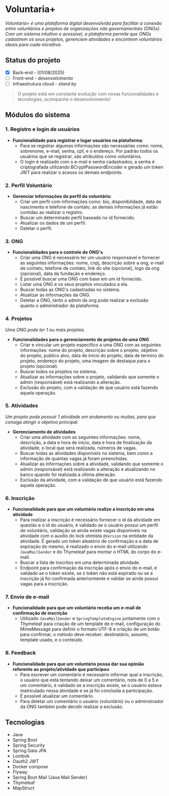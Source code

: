 # Voluntaria+

*Voluntaria+ é uma plataforma digital desenvolvida para facilitar a conexão entre 
voluntários e projetos de organizações não governamentais (ONGs). 
Com um sistema intuitivo e acessível, a plataforma permite que ONGs 
cadastrem os seus projetos, gerenciem atividades e encontrem voluntários 
ideais para cada iniciativa.*

## Status do projeto
- [x] Back-end - (01/08/2025)
- [ ] Front-end - *desenvolvimento*
- [ ] Infraestrutura cloud - *stand by*

> O projeto está em constante evolução com novas funcionalidades e tecnologias, acompanhe o desenvolvimento!

## Módulos do sistema

### 1. **Registro e login de usuários**
- **Funcionalidade para registrar e logar usuários na plataforma**:
    - Para se registrar algumas informações são necessárias como: nome, sobrenome, e-mail, senha, cpf,
    e o endereço. Por padrão todos os usuários que se registrar, são atribuídos como voluntários.
    - O login é realizado com o e-mail e senha cadastrados, a senha é criptografada utilizando BCryptPasswordEncoder e
    gerado um token JWT para realizar o acesso os demais endpoints.

### 2. **Perfil Voluntário**
- **Gerenciar informações do perfil do voluntário**:
  - Criar um perfil com informações como: bio, disponibilidade, data de nascimento
  e telefone de contato, as demais informações já estão contidas ao realizar o registro.
  - Buscar um determinado perfil baseado no id fornecido.
  - Atualizar os dados de um perfil.
  - Deletar o perfil.

### 3. **ONG**
- **Funcionalidades para o controle de ONG's**
  - Criar uma ONG é necessário ter um usuário responsável e fornecer as seguintes informações: nome, cnpj, descrição sobre a ong, e-mail de contato,
  telefone de contato, link do site (opcional), logo da ong (opcional), data da fundação e endereço.
  - É possível buscar uma ONG com base em um id fornecido.
  - Listar uma ONG e os seus projetos vinculados a ela.
  - Buscar todas as ONG's cadastradas no sistema.
  - Atualizar as informações da ONG.
  - Deletar a ONG, tanto o admin da ong pode realizar a exclusão quanto o administrador da plataforma.

### 4. **Projetos**
*Uma ONG pode ter 1 ou mais projetos.*
- **Funcionalidades para o gerenciamento de projetos de uma ONG**
  -  Criar e vincular um projeto especifico a uma ONG com as seguintes informações: nome do projeto, descrição sobre o projeto, objetivo do projeto, publico alvo,
  data de inicio do projeto, data de termino do projeto, endereço do projeto, uma imagem de destaque para o projeto (opcional).
  - Buscar todos os projetos no sistema.
  - Atualizar as informações sobre o projeto, validando que somente o admin (responsável) está realizando a alteração.
  - Exclusão do projeto, com a validação de que usuário está fazendo aquela operação.

### 5. **Atividades**
*Um projeto pode possuir 1 atividade em andamento ou muitas, para que consiga atingir o objetivo principal.*
- **Gerenciamento de atividades**
  - Criar uma atividade com as seguintes informações: nome, descrição, a data e hora de inicio, data e hora de finalização da atividade, o local que será realizada, 
  números de vagas.
  - Buscar todas as atividades disponiveis no sistema, bem como a informação de quantas vagas já foram preenchidas.
  - Atualizar as informações sobre a atividade, validando que somente o admin (responsável) está realizando a alteração e atualizando no banco quando foi realizada a 
  última alteração.
  - Exclusão da atividade, com a validação de que usuário está fazendo aquela operação.

### 6. **Inscrição**
- **Funcionalidade para que um voluntário realize a inscrição em uma atividade**
  - Para realizar a inscrição é necessário fornecer o id da atividade em questão e o id do usuário, é validado se o usuário possui um perfil de voluntário,
  validação se ainda existe vagas disponiveis na atividade com o auxílio do lock otimista ```@Version```  na entidade da atividade. É gerado um token aleatório de 
  confirmação e a data de expiração do mesmo, é realizado o envio do e-mail utilizando ```JavaMailSender``` e do Thymeleaf para montar o HTML do corpo do e-mail.
  - Buscar a lista de inscritos em uma determinada atividade.
  - Endpoint para confirmação da inscrição após o envio do e-mail, é validado se o token existe, se o token não está expirado ou se a inscrição já foi confirmada anteriormente e
  validar se ainda possui vagas para a inscrição.

### 7. **Envio de e-mail**
- **Funcionalidade para que um voluntário receba um e-mail de confirmação de inscrição**
  - Utilizado ```JavaMailSender``` e ```SpringTemplateEngine``` juntamente com o Thymeleaf para criação de um template de e-mail, configuração do MimeMessage para definir o formato UTF-8
  e criação de um botão para confirmar, o método deve receber: destinatário, assunto, template usado, e o conteúdo.

### 8. **Feedback**
- **Funcionalidade para que um voluntário possa dar sua opinião referente ao projeto/atividade que participou**
  - Para escrever um comentário é necessário informar qual a inscrição, o usuário que está tentando deixar um comentário, nota de 0 a 5 e um comentário, é validado se a inscrição
  existe, se o usuário estava matriculado nessa atividade e se já foi concluida a participação.
  - É possível atualizar um comentário.
  - Para deletar um comentário o usuário (voluntário) ou o administrador da ONG também pode decidir realizar a exclusão.
  
## Tecnologias

- Java
- Spring Boot
- Spring Security
- Spring Data JPA
- Lombok
- Oauth2 JWT
- Docker compose
- Flyway
- Spring Boot Mail (Java Mail Sender)
- Thymeleaf
- MapStruct
